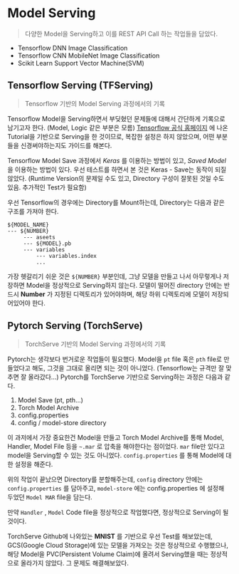 # Model Serving
> 다양한 Model을 Serving하고 이를 REST API Call 하는 작업들을 담았다.

- Tensorflow DNN Image Classification
- Tensorflow CNN MobileNet Image Classification
- Scikit Learn Support Vector Machine(SVM)

## Tensorflow Serving (TFServing)
> Tensorflow 기반의 Model Serving 과정에서의 기록

Tensorflow Model을 Serving하면서 부딪혔던 문제들에 대해서 간단하게 기록으로 남기고자 한다. (Model, Logic 같은 부분은 모름) [Tensorflow 공식 홈페이지]() 에 나온 Tutorial을 기반으로 Serving을 한 것이므로, 복잡한 설정은 하지 않았으며, 어떤 부분들을 신경써야하는지도 가이드를 해본다.

Tensorflow Model Save 과정에서 _Keras_ 를 이용하는 방법이 있고, _Saved Model_ 을 이용하는 방법이 있다. 우선 테스트를 하면서 본 것은 Keras - Save는 동작이 되질 않았다. (Runtime Version의 문제일 수도 있고, Directory 구성이 잘못된 것일 수도 있음. 추가적인 Test가 필요함)

우선 Tensorflow의 경우에는 Directory를 Mount하는데, Directory는 다음과 같은 구조를 가져야 한다.

```
${MODEL_NAME}
--- ${NUMBER}
     --- aseets
     --- ${MODEL}.pb
     --- variables
         --- variables.index
         ...
```

가장 헷갈리기 쉬운 것은 ```${NUMBER}``` 부분인데, 그냥 모델을 만들고 나서 아무렇게나 저장하면 Model을 정상적으로 Serving하지 않는다. 모델이 떨어진 directory 안에는 반드시 __Number__ 가 지정된 디렉토리가 있어야하며, 해당 하위 디렉토리에 모델이 저장되어있어야 한다.


## Pytorch Serving (TorchServe)
> TorchServe 기반의 Model Serving 과정에서의 기록

Pytorch는 생각보다 번거로운 작업들이 필요했다. Model을 ```pt``` file 혹은 ```pth``` file로 만들었다고 해도, 그것을 그대로 올리면 되는 것이 아니었다. (Tensorflow는 규격만 잘 맞추면 잘 올라갔다...) Pytorch를 TorchServe 기반으로 Serving하는 과정은 다음과 같다.

1. Model Save (pt, pth...)
2. Torch Model Archive
3. config.properties
4. config / model-store directory

이 과저에서 가장 중요한건 Model을 만들고 Torch Model Archive를 통해 Model, Handler, Model File 등을 ```~.mar``` 로 압축을 해야한다는 점이었다. ```mar``` file만 있다고 model을 Serving할 수 있는 것도 아니었다. ```config.properties``` 를 통해 Model에 대한 설정을 해준다.

위의 작업이 끝났으면 Directory를 분할해주는데, ```config``` directory 안에는 ```config.properties``` 를 담아주고, ```model-store``` 에는 config.properties 에 설정해 두었던 ```Model MAR``` file을 담는다.

만약 ```Handler``` , ```Model``` Code file을 정상적으로 작업했다면, 정상적으로 Serving이 될 것이다.

TorchServe Github에 나와있는 __MNIST__ 를 기반으로 우선 Test를 해보았는데, GCS(Google Cloud Storage)에 있는 모델을 가져오는 것은 정상적으로 수행했으나, 해당 Model을 PVC(Persistent Volume Claim)에 올려서 Serving했을 때는 정상적으로 올라가지 않았다. 그 문제도 해결해보았다.
